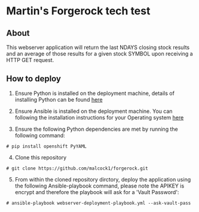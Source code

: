 # Martin's Forgerock tech test

## About

This webserver application will return the last NDAYS closing stock results and an average of those results for a given stock SYMBOL upon receiving a HTTP GET request.

## How to deploy

1. Ensure Python is installed on the deployment machine, details of installing Python can be found [here](https://www.python.org/downloads/)

2. Ensure Ansible is installed on the deployment machine. You can following the installation instructions for your Operating system [here](https://docs.ansible.com/ansible/latest/installation_guide/intro_installation.html)

3. Ensure the following Python dependencies are met by running the following command:

  `# pip install openshift PyYAML`
  
4. Clone this repository

  `# git clone https://github.com/malcock1/forgerock.git`
  
5. From within the cloned repository dirctory, deploy the application using the following Ansible-playbook command, please note the APIKEY is encrypt and therefore the playbook will ask for a 'Vault Password':

  `# ansible-playbook webserver-deployment-playbook.yml --ask-vault-pass`
